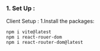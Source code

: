 ### 1. Set Up :

Client Setup :
1.Install the packages:

```
npm i vite@latest
npm i react-rouer-dom
npm i react-router-dom@latest
```
